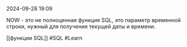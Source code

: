  2024-09-28 19:09

NOW - это не полноценная функция SQL, это параметр временной строки, нужный для получения текущей даты и времени.

[[функции SQL]]
#SQL 
#Learn